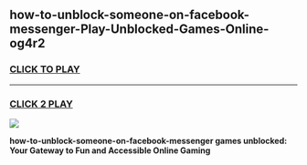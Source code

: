 
## how-to-unblock-someone-on-facebook-messenger-Play-Unblocked-Games-Online-og4r2
<h3>
<a href="https://premium76.site?title=how-to-unblock-someone-on-facebook-messenger&ref=25A">CLICK TO PLAY</a></h3>
<hr>

<h3>
<a href="https://premium76.site?title=how-to-unblock-someone-on-facebook-messenger&ref=25A">CLICK 2 PLAY</a>
  
</h3>

<a href="https://premium76.site?title=how-to-unblock-someone-on-facebook-messenger&ref=25A"><img src="https://clearcache.store/games.png"></a>


**how-to-unblock-someone-on-facebook-messenger games unblocked: Your Gateway to Fun and Accessible Online Gaming**
